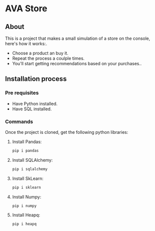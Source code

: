 # AVA Store
## About
This is a project that makes a small simulation of a store on the console, here's how it works:.
- Choose a product an buy it.
- Repeat the process a coulple times.
- You'll start getting recommendations based on your purchases..
## Installation process
### Pre requisites
- Have Python installed.
- Have SQL installed.
### Commands
Once the project is cloned, get the following python libraries:

1. Install Pandas:
    ```powershell
    pip i pandas
    ```
    
2. Install SQLAlchemy:
    ```powershell
    pip i sqlalchemy
    ```
    
3. Install SkLearn:
    ```powershell
    pip i sklearn
    ```
    
4. Install Numpy:
    ```powershell
    pip i numpy
    ```
    
5. Install Heapq:
    ```powershell
    pip i heapq
    ```
